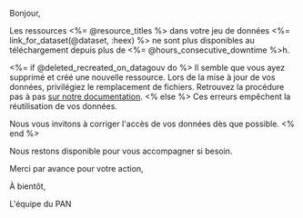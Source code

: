 Bonjour,

Les ressources <%= @resource_titles %> dans votre jeu de données <%= link_for_dataset(@dataset, :heex) %> ne sont plus disponibles au téléchargement depuis plus de <%= @hours_consecutive_downtime %>h.

<%= if @deleted_recreated_on_datagouv do %>
Il semble que vous ayez supprimé et créé une nouvelle ressource. Lors de la mise à jour de vos données, privilégiez le remplacement de fichiers. Retrouvez la procédure pas à pas [sur notre documentation](https://doc.transport.data.gouv.fr/producteurs/mettre-a-jour-des-donnees).
<% else %>
Ces erreurs empêchent la réutilisation de vos données.

Nous vous invitons à corriger l'accès de vos données dès que possible.
<% end %>

Nous restons disponible pour vous accompagner si besoin.

Merci par avance pour votre action,

À bientôt,

L'équipe du PAN
